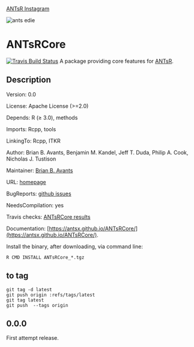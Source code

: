 [ANTsR Instagram](https://www.instagram.com/antsrx/)

![ants edie](http://i.imgur.com/DcV1NVT.png)

# ANTsRCore

[![Travis Build Status](https://travis-ci.org/ANTsX/ANTsRCore.png?branch=master)](https://travis-ci.org/ANTsX/ANTsRCore)
A package providing core features for [ANTsR](http://stnava.github.io/ANTsR/).

## Description

Version: 0.0

License: 	Apache License (>=2.0)

Depends:	R (≥ 3.0), methods

Imports:	Rcpp, tools

LinkingTo:	Rcpp, ITKR

Author:	Brian B. Avants, Benjamin M. Kandel, Jeff T. Duda, Philip A. Cook, Nicholas J. Tustison

Maintainer:	[Brian B. Avants](http://stnava.github.io/)

URL:	[homepage](https://github.com/stnava/ANTsRCore)

BugReports: [github issues](http://github.com/stnava/ANTsRCore/issues)

NeedsCompilation:	yes

Travis checks:	[ANTsRCore results](https://travis-ci.org/stnava/ANTsRCore)

Documentation: [https://antsx.github.io/ANTsRCore/](https://antsx.github.io/ANTsRCore/).


Install the binary, after downloading, via command line:

```
R CMD INSTALL ANTsRCore_*.tgz
```

## to tag

```
git tag -d latest
git push origin :refs/tags/latest
git tag latest
git push  --tags origin
```

## 0.0.0

First attempt release.

